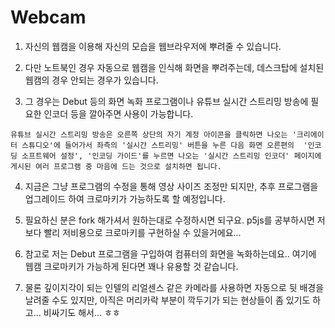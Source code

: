 # Webcam

1. 자신의 웹캠을 이용해 자신의 모습을 웹브라우저에 뿌려줄 수 있습니다.   

2. 다만 노트북인 경우 자동으로 웹캠을 인식해 화면을 뿌려주는데, 데스크탑에 설치된 웹캠의 경우 안되는 경우가 있습니다.   

3. 그 경우는 Debut 등의 화면 녹화 프로그램이나 유튜브 실시간 스트리밍 방송에 필요한 인코더 등을 깔아주면 사용이 가능합니다.   

 ``` 
유튜브 실시간 스트리밍 방송은 오른쪽 상단의 자기 계정 아이콘을 클릭하면 나오는 '크리에이터 스튜디오'에 들어가서 좌측의 '실시간 스트리밍' 버튼을 누른 다음 화면 오른편의  '인코딩 소프트웨어 설정', '인코딩 가이드'를 누르면 나오는 '실시간 스트리밍 인코더' 페이지에 게시된 여러 프로그램 중 마음에 드는 것으로 설치하면 됩니다.
 ``` 

4. 지금은 그냥 프로그램의 수정을 통해 영상 사이즈 조정만 되지만, 추후 프로그램을 업그레이드 하여 크로마키가 가능하도록 할 예정입니다.   

5. 필요하신 분은 fork 해가셔서 원하는대로 수정하시면 되구요. p5js를 공부하시면 저보다 빨리 저비용으로 크로마키를 구현하실 수 있을거에요...  

6. 참고로 저는 Debut 프로그램을 구입하여 컴퓨터의 화면을 녹화하는데요.. 여기에 웹캠 크로마키가 가능하게 된다면 꽤나 유용할 것 같습니다.   

7. 물론 깊이지각이 되는 인텔의 리얼센스 같은 카메라를 사용하면 자동으로 뒷 배경을 날려줄 수도 있지만, 아직은 머리카락 부분이 깍두기가 되는 현상들이 좀 있기도 하고... 비싸기도 해서... ㅎㅎ  

